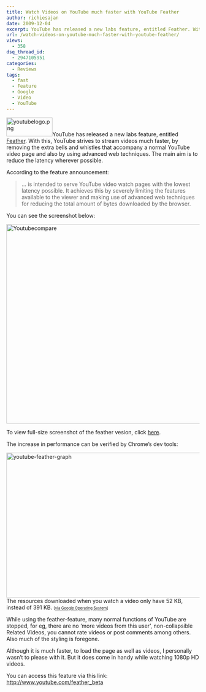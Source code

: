 ```yaml
---
title: Watch Videos on YouTube much faster with YouTube Feather
author: richiesajan
date: 2009-12-04
excerpt: YouTube has released a new labs feature, entitled Feather. With this, YouTube strives to stream videos much faster, by removing the extra bells and whistles that accompany a normal YouTube video page and also by using advanced web techniques. The main aim is to reduce the latency wherever possible.
url: /watch-videos-on-youtube-much-faster-with-youtube-feather/
views:
  - 358
dsq_thread_id:
  - 2947105951
categories:
  - Reviews
tags:
  - fast
  - Feature
  - Google
  - Video
  - YouTube
---
```

<img class="size-full  alignleft wp-image-53177" src="http://cdn.devilsworkshop.org/files/2009/01/youtubelogo.png" alt="youtubelogo.png" width="120" height="49" />YouTube has released a new labs feature, entitled <a href="http://www.youtube.com/feather_beta" onclick="_gaq.push(['_trackEvent', 'outbound-article', 'http://www.youtube.com/feather_beta', 'Feather']);" >Feather</a>. With this, YouTube strives to stream videos much faster, by removing the extra bells and whistles that accompany a normal YouTube video page and also by using advanced web techniques. The main aim is to reduce the latency wherever possible.

<!--more-->According to the feature announcement:

> &#8230; is intended to serve YouTube video watch pages with the lowest latency possible. It achieves this by severely limiting the features available to the viewer and making use of advanced web techniques for reducing the total amount of bytes downloaded by the browser.

You can see the screenshot below:

<img class="aligncenter size-full wp-image-17598" src="http://cdn.devilsworkshop.org/files/2009/12/Youtubecompare.png" alt="Youtubecompare" width="640" height="520" />

To view full-size screenshot of the feather vesion, click <a href="http://cdn.devilsworkshop.org/files/2009/12/YouTube-Feather-Beta.png" target="_blank">here</a>.

The increase in performance can be verified by Chrome&#8217;s dev tools:

<img class="aligncenter size-full wp-image-17599" src="http://cdn.devilsworkshop.org/files/2009/12/youtube-feather-graph.png" alt="youtube-feather-graph" width="582" height="378" />  
The resources downloaded when you watch a video only have 52 KB, instead of 391 KB. <span style="font-size:70%">[<a href="http://googlesystem.blogspot.com/2009/12/youtube-feather.html" onclick="_gaq.push(['_trackEvent', 'outbound-article', 'http://googlesystem.blogspot.com/2009/12/youtube-feather.html', 'via Google Operating System']);" target="_blank">via Google Operating System</a>]</span>

While using the feather-feature, many normal functions of YouTube are stopped, for eg, there are no &#8216;more videos from this user&#8217;, non-collapsible Related Videos, you cannot rate videos or post comments among others. Also much of the styling is foregone.

Although it is much faster, to load the page as well as videos, I personally wasn&#8217;t to please with it. But it does come in handy while watching 1080p HD videos.

You can access this feature via this link: <a href="http://www.youtube.com/feather_beta" onclick="_gaq.push(['_trackEvent', 'outbound-article', 'http://www.youtube.com/feather_beta', 'http://www.youtube.com/feather_beta']);" target="_blank">http://www.youtube.com/feather_beta</a>
